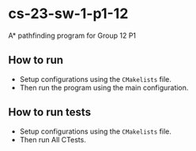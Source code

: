 # cs-23-sw-1-p1-12
A* pathfinding program for Group 12 P1

## How to run
- Setup configurations using the `CMakelists` file. 
- Then run the program using the main configuration.

## How to run tests
- Setup configurations using the `CMakelists` file.
- Then run All CTests.

